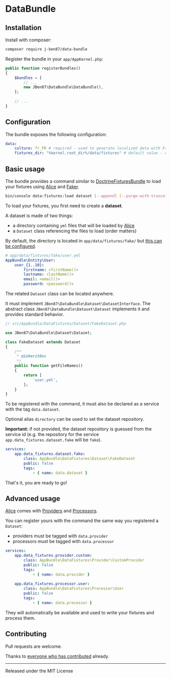 DataBundle
==========

## Installation

Install with composer:

```bash
composer require j-ben87/data-bundle
```

Register the bundle in your `app/AppKernel.php`:

```php
public function registerBundles()
{
    $bundles = [
        // ...
        new JBen87\DataBundle\DataBundle(),
    ];
    
    // ...
}
```

## Configuration

The bundle exposes the following configuration:

```yml
data:
    culture: fr_FR # required - used to generate localized data with Faker
    fixtures_dir: "%kernel.root_dir%/data/fixtures" # default value - directory where fixtures dataset are located
```

## Basic usage

The bundle provides a command similar to [DoctrineFixturesBundle][1] to load your fixtures using [Alice][2] and [Faker][3].

```bash
bin/console data:fixtures:load dataset [--append] [--purge-with-truncate]
```

To load your fixtures, you first need to create a **dataset**.

A dataset is made of two things:

- a directory containing `yml` files that will be loaded by [Alice][2]
- a `Dataset` class referencing the files to load (order matters)

By default, the directory is located in `app/data/fixtures/fake/` but [this can be configured](#configuration).

```yml
# app/data/fixtures/fake/user.yml
AppBundle\Entity\User:
    user_{1..10}:
        firstname: <firstName()>
        lastname: <lastName()>
        email: <email()>
        password: <password()>
```

The related `Dataset` class can be located anywhere.

It must implement `JBen87\DataBundle\Dataset\DatasetInterface`. The abstract class `JBen87\DataBundle\Dataset\Dataset` implements it and provides standard behavior.

```php
// src/AppBundle/DataFixtures/Dataset/FakeDataset.php

use JBen87\DataBundle\Dataset\Dataset;

class FakeDataset extends Dataset
{
    /**
     * @inheritDoc
     */
    public function getFileNames()
    {
        return [
            'user.yml',
        ];
    }
}
```

To be registered with the command, it must also be declared as a service with the tag `data.dataset`.

Optional alias `directory` can be used to set the dataset repository.

**Important:** if not provided, the dataset repository is guessed from the service id (e.g. the repository for the service `app.data_fixtures.dataset.fake` will be `fake`).

```yml
services:
    app.data_fixtures.dataset.fake:
        class: AppBundle\DataFixtures\Dataset\FakeDataset
        public: false
        tags:
            - { name: data.dataset }
```

That's it, you are ready to go!

## Advanced usage

[Alice][2] comes with [Providers][4] and [Processors][5].

You can register yours with the command the same way you registered a `Dataset`: 

- providers must be tagged with `data.provider`
- processors must be tagged with `data.processor`

```yml
services:
    app.data_fixtures.provider.custom:
        class: AppBundle\DataFixtures\Provider\CustomProvider
        public: false
        tags:
            - { name: data.provider }
            
    app.data_fixtures.processor.user:
        class: AppBundle\DataFixtures\Processor\User
        public: false
        tags:
            - { name: data.processor }
```

They will automatically be available and used to write your fixtures and process them.

## Contributing

Pull requests are welcome.

Thanks to [everyone who has contributed](https://github.com/J-Ben87/DataBundle/graphs/contributors) already.

---

Released under the MIT License

[1]: https://github.com/doctrine/DoctrineFixturesBundle
[2]: https://github.com/nelmio/alice
[3]: https://github.com/fzaninotto/Faker
[4]: https://github.com/nelmio/alice/blob/2.x/doc/customizing-data-generation.md#custom-faker-data-providers
[5]: https://github.com/nelmio/alice/blob/2.x/doc/processors.md
